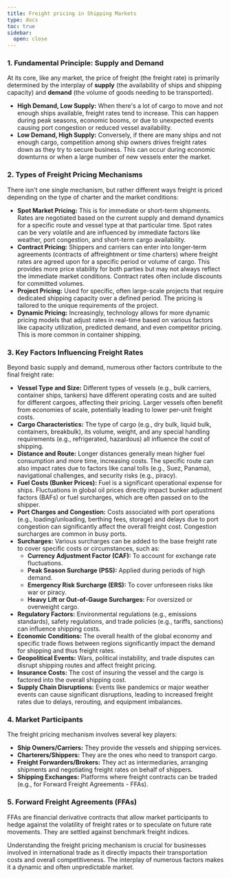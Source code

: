 ```yaml
---
title: Freight pricing in Shipping Markets
type: docs
toc: true
sidebar:
  open: close
--- 
```


### 1. Fundamental Principle: Supply and Demand

At its core, like any market, the price of freight (the freight rate) is primarily determined by the interplay of **supply** (the availability of ships and shipping capacity) and **demand** (the volume of goods needing to be transported).

* **High Demand, Low Supply:** When there's a lot of cargo to move and not enough ships available, freight rates tend to increase. This can happen during peak seasons, economic booms, or due to unexpected events causing port congestion or reduced vessel availability.
* **Low Demand, High Supply:** Conversely, if there are many ships and not enough cargo, competition among ship owners drives freight rates down as they try to secure business. This can occur during economic downturns or when a large number of new vessels enter the market.

### 2. Types of Freight Pricing Mechanisms

There isn't one single mechanism, but rather different ways freight is priced depending on the type of charter and the market conditions:

* **Spot Market Pricing:** This is for immediate or short-term shipments. Rates are negotiated based on the current supply and demand dynamics for a specific route and vessel type at that particular time. Spot rates can be very volatile and are influenced by immediate factors like weather, port congestion, and short-term cargo availability.
* **Contract Pricing:** Shippers and carriers can enter into longer-term agreements (contracts of affreightment or time charters) where freight rates are agreed upon for a specific period or volume of cargo. This provides more price stability for both parties but may not always reflect the immediate market conditions. Contract rates often include discounts for committed volumes.
* **Project Pricing:** Used for specific, often large-scale projects that require dedicated shipping capacity over a defined period. The pricing is tailored to the unique requirements of the project.
* **Dynamic Pricing:** Increasingly, technology allows for more dynamic pricing models that adjust rates in real-time based on various factors like capacity utilization, predicted demand, and even competitor pricing. This is more common in container shipping.

### 3. Key Factors Influencing Freight Rates

Beyond basic supply and demand, numerous other factors contribute to the final freight rate:

* **Vessel Type and Size:** Different types of vessels (e.g., bulk carriers, container ships, tankers) have different operating costs and are suited for different cargoes, affecting their pricing. Larger vessels often benefit from economies of scale, potentially leading to lower per-unit freight costs.
* **Cargo Characteristics:** The type of cargo (e.g., dry bulk, liquid bulk, containers, breakbulk), its volume, weight, and any special handling requirements (e.g., refrigerated, hazardous) all influence the cost of shipping.
* **Distance and Route:** Longer distances generally mean higher fuel consumption and more time, increasing costs. The specific route can also impact rates due to factors like canal tolls (e.g., Suez, Panama), navigational challenges, and security risks (e.g., piracy).
* **Fuel Costs (Bunker Prices):** Fuel is a significant operational expense for ships. Fluctuations in global oil prices directly impact bunker adjustment factors (BAFs) or fuel surcharges, which are often passed on to the shipper.
* **Port Charges and Congestion:** Costs associated with port operations (e.g., loading/unloading, berthing fees, storage) and delays due to port congestion can significantly affect the overall freight cost. Congestion surcharges are common in busy ports.
* **Surcharges:** Various surcharges can be added to the base freight rate to cover specific costs or circumstances, such as:
    * **Currency Adjustment Factor (CAF):** To account for exchange rate fluctuations.
    * **Peak Season Surcharge (PSS):** Applied during periods of high demand.
    * **Emergency Risk Surcharge (ERS):** To cover unforeseen risks like war or piracy.
    * **Heavy Lift or Out-of-Gauge Surcharges:** For oversized or overweight cargo.
* **Regulatory Factors:** Environmental regulations (e.g., emissions standards), safety regulations, and trade policies (e.g., tariffs, sanctions) can influence shipping costs.
* **Economic Conditions:** The overall health of the global economy and specific trade flows between regions significantly impact the demand for shipping and thus freight rates.
* **Geopolitical Events:** Wars, political instability, and trade disputes can disrupt shipping routes and affect freight pricing.
* **Insurance Costs:** The cost of insuring the vessel and the cargo is factored into the overall shipping cost.
* **Supply Chain Disruptions:** Events like pandemics or major weather events can cause significant disruptions, leading to increased freight rates due to delays, rerouting, and equipment imbalances.

### 4. Market Participants

The freight pricing mechanism involves several key players:

* **Ship Owners/Carriers:** They provide the vessels and shipping services.
* **Charterers/Shippers:** They are the ones who need to transport cargo.
* **Freight Forwarders/Brokers:** They act as intermediaries, arranging shipments and negotiating freight rates on behalf of shippers.
* **Shipping Exchanges:** Platforms where freight contracts can be traded (e.g., for Forward Freight Agreements - FFAs).

### 5. Forward Freight Agreements (FFAs)

FFAs are financial derivative contracts that allow market participants to hedge against the volatility of freight rates or to speculate on future rate movements. They are settled against benchmark freight indices.

Understanding the freight pricing mechanism is crucial for businesses involved in international trade as it directly impacts their transportation costs and overall competitiveness. The interplay of numerous factors makes it a dynamic and often unpredictable market.


